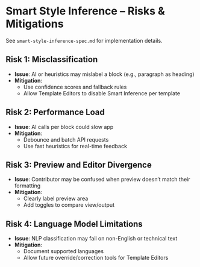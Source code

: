 # Smart Style Inference – Risks & Mitigations

See `smart-style-inference-spec.md` for implementation details.

## Risk 1: Misclassification
- **Issue**: AI or heuristics may mislabel a block (e.g., paragraph as heading)
- **Mitigation**:
  - Use confidence scores and fallback rules
  - Allow Template Editors to disable Smart Inference per template

## Risk 2: Performance Load
- **Issue**: AI calls per block could slow app
- **Mitigation**:
  - Debounce and batch API requests
  - Use fast heuristics for real-time feedback

## Risk 3: Preview and Editor Divergence
- **Issue**: Contributor may be confused when preview doesn’t match their formatting
- **Mitigation**:
  - Clearly label preview area
  - Add toggles to compare view/output

## Risk 4: Language Model Limitations
- **Issue**: NLP classification may fail on non-English or technical text
- **Mitigation**:
  - Document supported languages
  - Allow future override/correction tools for Template Editors
